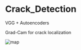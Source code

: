 # Crack_Detection
VGG + Autoencoders

Grad-Cam for crack localization

![map](https://user-images.githubusercontent.com/78222574/123067613-6ccf7580-d411-11eb-82b2-2ddade2b8551.jpg)
